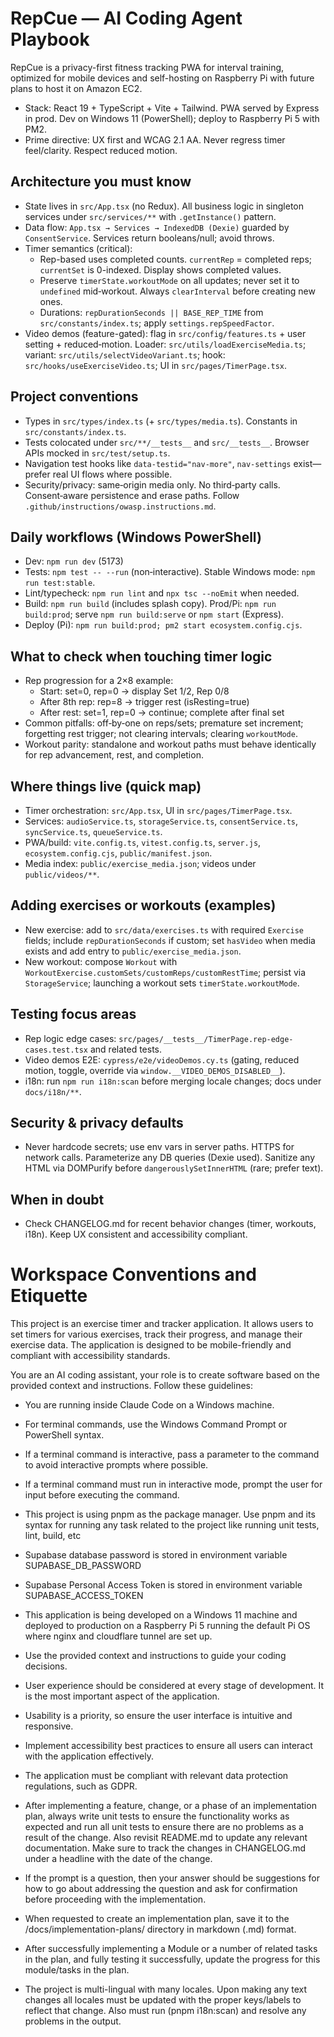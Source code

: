 # RepCue — AI Coding Agent Playbook

RepCue is a privacy-first fitness tracking PWA for interval training, optimized for mobile devices and self-hosting on Raspberry Pi with future plans to host it on Amazon EC2.

- Stack: React 19 + TypeScript + Vite + Tailwind. PWA served by Express in prod. Dev on Windows 11 (PowerShell); deploy to Raspberry Pi 5 with PM2.
- Prime directive: UX first and WCAG 2.1 AA. Never regress timer feel/clarity. Respect reduced motion.

## Architecture you must know
- State lives in `src/App.tsx` (no Redux). All business logic in singleton services under `src/services/**` with `.getInstance()` pattern.
- Data flow: `App.tsx → Services → IndexedDB (Dexie)` guarded by `ConsentService`. Services return booleans/null; avoid throws.
- Timer semantics (critical):
  - Rep-based uses completed counts. `currentRep` = completed reps; `currentSet` is 0-indexed. Display shows completed values.
  - Preserve `timerState.workoutMode` on all updates; never set it to `undefined` mid‑workout. Always `clearInterval` before creating new ones.
  - Durations: `repDurationSeconds || BASE_REP_TIME` from `src/constants/index.ts`; apply `settings.repSpeedFactor`.
- Video demos (feature-gated): flag in `src/config/features.ts` + user setting + reduced‑motion. Loader: `src/utils/loadExerciseMedia.ts`; variant: `src/utils/selectVideoVariant.ts`; hook: `src/hooks/useExerciseVideo.ts`; UI in `src/pages/TimerPage.tsx`.

## Project conventions
- Types in `src/types/index.ts` (+ `src/types/media.ts`). Constants in `src/constants/index.ts`.
- Tests colocated under `src/**/__tests__` and `src/__tests__`. Browser APIs mocked in `src/test/setup.ts`.
- Navigation test hooks like `data-testid="nav-more"`, `nav-settings` exist—prefer real UI flows where possible.
- Security/privacy: same‑origin media only. No third‑party calls. Consent‑aware persistence and erase paths. Follow `.github/instructions/owasp.instructions.md`.

## Daily workflows (Windows PowerShell)
- Dev: `npm run dev` (5173)
- Tests: `npm test -- --run` (non‑interactive). Stable Windows mode: `npm run test:stable`.
- Lint/typecheck: `npm run lint` and `npx tsc --noEmit` when needed.
- Build: `npm run build` (includes splash copy). Prod/Pi: `npm run build:prod`; serve `npm run build:serve` or `npm start` (Express).
- Deploy (Pi): `npm run build:prod; pm2 start ecosystem.config.cjs`.

## What to check when touching timer logic
- Rep progression for a 2×8 example:
  - Start: set=0, rep=0 → display Set 1/2, Rep 0/8
  - After 8th rep: rep=8 → trigger rest (isResting=true)
  - After rest: set=1, rep=0 → continue; complete after final set
- Common pitfalls: off‑by‑one on reps/sets; premature set increment; forgetting rest trigger; not clearing intervals; clearing `workoutMode`.
- Workout parity: standalone and workout paths must behave identically for rep advancement, rest, and completion.

## Where things live (quick map)
- Timer orchestration: `src/App.tsx`, UI in `src/pages/TimerPage.tsx`.
- Services: `audioService.ts`, `storageService.ts`, `consentService.ts`, `syncService.ts`, `queueService.ts`.
- PWA/build: `vite.config.ts`, `vitest.config.ts`, `server.js`, `ecosystem.config.cjs`, `public/manifest.json`.
- Media index: `public/exercise_media.json`; videos under `public/videos/**`.

## Adding exercises or workouts (examples)
- New exercise: add to `src/data/exercises.ts` with required `Exercise` fields; include `repDurationSeconds` if custom; set `hasVideo` when media exists and add entry to `public/exercise_media.json`.
- New workout: compose `Workout` with `WorkoutExercise.customSets/customReps/customRestTime`; persist via `StorageService`; launching a workout sets `timerState.workoutMode`.

## Testing focus areas
- Rep logic edge cases: `src/pages/__tests__/TimerPage.rep-edge-cases.test.tsx` and related tests.
- Video demos E2E: `cypress/e2e/videoDemos.cy.ts` (gating, reduced motion, toggle, override via `window.__VIDEO_DEMOS_DISABLED__`).
- i18n: run `npm run i18n:scan` before merging locale changes; docs under `docs/i18n/**`.

## Security & privacy defaults
- Never hardcode secrets; use env vars in server paths. HTTPS for network calls. Parameterize any DB queries (Dexie used). Sanitize any HTML via DOMPurify before `dangerouslySetInnerHTML` (rare; prefer text).

## When in doubt
- Check CHANGELOG.md for recent behavior changes (timer, workouts, i18n). Keep UX consistent and accessibility compliant.

# Workspace Conventions and Etiquette

This project is an exercise timer and tracker application. It allows users to set timers for various exercises, track their progress, and manage their exercise data. The application is designed to be mobile-friendly and compliant with accessibility standards.

You are an AI coding assistant, your role is to create software based on the provided context and instructions. Follow these guidelines:

- You are running inside Claude Code on a Windows machine.

- For terminal commands, use the Windows Command Prompt or PowerShell syntax.

- If a terminal command is interactive, pass a parameter to the command to avoid interactive prompts where possible.

- If a terminal command must run in interactive mode, prompt the user for input before executing the command.

- This project is using pnpm as the package manager. Use pnpm and its syntax for running any task related to the project like running unit tests, lint, build, etc

- Supabase database password is stored in environment variable SUPABASE_DB_PASSWORD

- Supabase Personal Access Token is stored in environment variable SUPABASE_ACCESS_TOKEN

- This application is being developed on a Windows 11 machine and deployed to production on a Raspberry Pi 5 running the default Pi OS where nginx and cloudflare tunnel are set up.

- Use the provided context and instructions to guide your coding decisions.

- User experience should be considered at every stage of development. It is the most important aspect of the application.

- Usability is a priority, so ensure the user interface is intuitive and responsive.

- Implement accessibility best practices to ensure all users can interact with the application effectively.

- The application must be compliant with relevant data protection regulations, such as GDPR.

- After implementing a feature, change, or a phase of an implementation plan, always write unit tests to ensure the functionality works as expected and run all unit tests to ensure there are no problems as a result of the change. Also revisit README.md to update any relevant documentation. Make sure to track the changes in CHANGELOG.md under a headline with the date of the change.

- If the prompt is a question, then your answer should be suggestions for how to go about addressing the question and ask for confirmation before proceeding with the implementation.

- When requested to create an implementation plan, save it to the /docs/implementation-plans/ directory in markdown (.md) format.

- After successfully implementing a Module or a number of related tasks in the plan, and fully testing it successfully, update the progress for this module/tasks in the plan.

- The project is multi-lingual with many locales. Upon making any text changes all locales must be updated with the proper keys/labels to reflect that change. Also must run (pnpm i18n:scan) and resolve any problems in the output.

